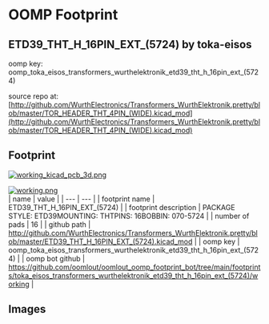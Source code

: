 # OOMP Footprint  
## ETD39_THT_H_16PIN_EXT_(5724)  by toka-eisos  
  
oomp key: oomp_toka_eisos_transformers_wurthelektronik_etd39_tht_h_16pin_ext_(5724)  
  
source repo at: [http://github.com/WurthElectronics/Transformers_WurthElektronik.pretty/blob/master/TOR_HEADER_THT_4PIN_(WIDE).kicad_mod](http://github.com/WurthElectronics/Transformers_WurthElektronik.pretty/blob/master/TOR_HEADER_THT_4PIN_(WIDE).kicad_mod)  
## Footprint  
  
[![working_kicad_pcb_3d.png](working_kicad_pcb_3d_600.png)](working_kicad_pcb_3d.png)  
  
[![working.png](working_600.png)](working.png)  
| name | value | 
| --- | --- | 
| footprint name | ETD39_THT_H_16PIN_EXT_(5724) | 
| footprint description | PACKAGE STYLE: ETD39MOUNTING: THTPINS: 16BOBBIN: 070-5724 | 
| number of pads | 16 | 
| github path | http://github.com/WurthElectronics/Transformers_WurthElektronik.pretty/blob/master/ETD39_THT_H_16PIN_EXT_(5724).kicad_mod | 
| oomp key | oomp_toka_eisos_transformers_wurthelektronik_etd39_tht_h_16pin_ext_(5724) | 
| oomp bot github | https://github.com/oomlout/oomlout_oomp_footprint_bot/tree/main/footprints/toka_eisos_transformers_wurthelektronik_etd39_tht_h_16pin_ext_(5724)/working | 
## Images  
